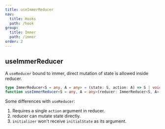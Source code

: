 ```yaml
---
title: useImmerReducer
nav:
  title: Hooks
  path: /hook
group:
  title: Immer
  path: /immer
order: 2
---
```


## useImmerReducer

A `useReducer` bound to immer, direct mutation of state is allowed inside reducer.

```typescript
type ImmerReducer<S = any, A = any> = (state: S, action: A) => S | void;
function useImmerReducer<S = any, A = any>(reducer: ImmerReducer<S, A>, initialState: S, initializer?: () => S): [S, Dispatch<S>];
```

Some differences with `useReducer`:

1. Requires a single `action` argument in reducer.
2. reducer can mutate state directly.
3. `initializer` won't receive `initialState` as its argument.

<code src='./demo/useImmerReducer.tsx'>
